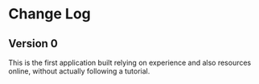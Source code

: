 # Change Log

## Version 0

This is the first application built relying on experience and also resources online, without actually following a tutorial.
